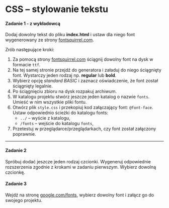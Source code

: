 # CSS &ndash; stylowanie tekstu

#### Zadanie 1 - z wykładowcą
Dodaj dowolny tekst do pliku **index.html** i ustaw dla niego font wygenerowany ze strony  [fontsquirrel.com](http://www.fontsquirrel.com/).

Zrób następujące kroki:
1. Za pomocą strony [fontsquirrel.com](http://www.fontsquirrel.com/) ściągnij dowolny font na dysk w formacie ```ttf```.
1. Na tej samej stronie przejdź do generatora i załaduj do niego ściągnięty font. Wystarczy jeden rodzaj np. **regular** lub **bold**.
1. Wybierz opcję *standard BASIC* i zaznacz oświadczenie, że font został ściągnięty legalnie.
1. Po ściągnięciu zbioru na dysk rozpakuj archiwum.
1. W katalogu projektu stwórz jeszcze jeden katalog o nazwie ```fonts```. Umieść w nim wszystkie pliki fontu.
1. Otwórz plik ```style.css``` i  przekopiuj kod załączający font: ```@font-face```. Ustaw odpowiednio ścieżki do katalogu fonts:
	* ```../``` &ndash; wyście z katalogu,  
	* ```/fonts``` &ndash; wejście do katalogu ```fonts```,  
1.	Przetestuj w przeglądarce/przeglądarkach, czy font został załączony poprawnie.

-------------------------------------------------------------------------------

#### Zadanie 2
Spróbuj dodać jeszcze jeden rodzaj czcionki. Wygeneruj odpowiednie rozszerzenia zgodnie z krokami w zadaniu pierwszym. Wybierz dowolną czcionkę.


#### Zadanie 3
 Wejdź na stronę [google.com/fonts](https://www.google.com/fonts), wybierz dowolny font i załącz go do swojego projektu.
